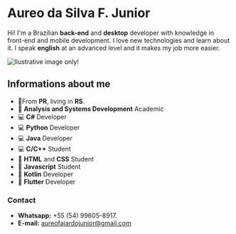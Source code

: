 # Aureo da Silva F. Junior

Hi! I'm a Brazilian **back-end** and **desktop** developer with knowledge in front-end and mobile development. I love new technologies and learn about it. I speak **english** at an advanced level and it makes my job more easier.

![Ilustrative image only!](https://imgur.com/b7A2trm)


## Informations about me

-  🏡From **PR**, living in **RS**.
- 📒 **Analysis and Systems Development** Academic
- 💻 **C#** Developer
- 💻 **Python** Developer
- 💻 **Java** Developer
- 💻 **C/C++** Student
- 📃 **HTML** and **CSS** Student
- 📃 **Javascript** Student
- 📱  **Kotlin** Developer
- 📱  **Flutter** Developer







###  Contact

- **Whatsapp:**  +55 (54) 99605-8917.
- **E-mail:** aureofajardojunior@gmail.com
